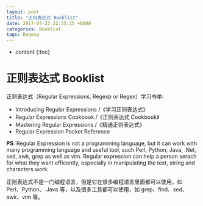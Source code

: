 ```yaml
---
layout: post
title: "正则表达式 Booklist"
date: 2017-07-23 22:35:25 +0800
categories: Booklist
tags: Regexp
---
```


* content
{:toc}

# 正则表达式 Booklist

正则表达式（Regular Expressions, Regexp or Regex）学习书单:

+ Introducing Regular Expressions /《学习正则表达式》
+ Regular Expressions Cookbook /《正则表达式 Cookbook》
+ Mastering Regular Expressions /《精通正则表达式》
+ Regular Expression Pocket Reference

**PS**: Regular Expression is not a programming language, but it can work with
many programming language and useful tool, such Perl, Python, Java, .Net, sed,
awk, grep as well as vim. Regular expression can help a person serach for what
they want efficently, especially in manipulating the text, string and
characters work.

正则表达式不是一门编程语言，但是它在很多编程语言里面都可以使用，如 Perl、Python、
Java 等，以及很多工具都可以使用，如 grep、find、sed、awk、vim 等。
